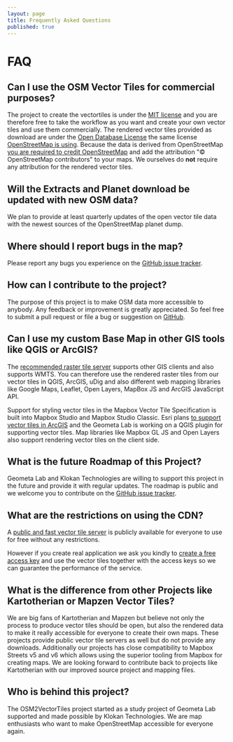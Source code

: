 ```yaml
---
layout: page
title: Frequently Asked Questions
published: true
---
```


# FAQ

## Can I use the OSM Vector Tiles for commercial purposes?

The project to create the vectortiles is under the [MIT license](https://tldrlegal.com/license/mit-license)
and you are therefore free to take the workflow as you want and create your own vector tiles and
use them commercially.
The rendered vector tiles provided as download are under
the [Open Database License](https://tldrlegal.com/license/odc-open-database-license-(odbl)) the same license [OpenStreetMap is using](https://www.openstreetmap.org/copyright).
Because the data is derived from OpenStreetMap [you are required to credit OpenStreetMap](http://www.openstreetmap.org/copyright) and add the attribution "© OpenStreetMap contributors" to your maps.
We ourselves do **not** require any attribution for the rendered vector tiles.

## Will the Extracts and Planet download be updated with new OSM data?

We plan to provide at least quarterly updates of the open vector tile data with the newest
sources of the OpenStreetMap planet dump.

## Where should I report bugs in the map?

Please report any bugs you experience on the [GitHub issue tracker](https://github.com/osm2vectortiles/osm2vectortiles/issues).

## How can I contribute to the project?

The purpose of this project is to make OSM data more accessible to anybody. Any feedback or improvement is greatly appreciated. So feel free to submit a pull request or file a bug or suggestion
on [GitHub](https://github.com/osm2vectortiles/).

## Can I use my custom Base Map in other GIS tools like QGIS or ArcGIS?

The [recommended raster tile server](/docs/display-map-with-tileserver-mapnik/) supports other
GIS clients and also supports WMTS. You can therefore use the rendered raster tiles
from our vector tiles in QGIS, ArcGIS, uDig and also different web mapping libraries
like Google Maps, Leaflet, Open Layers, MapBox JS and ArcGIS JavaScript API.

Support for styling vector tiles in the Mapbox Vector Tile Specification is built
into Mapbox Studio and Mapbox Studio Classic.
Esri plans [to support vector tiles in ArcGIS](http://blogs.esri.com/esri/arcgis/2015/07/20/vector-tiles-preview/) and the Geometa Lab is working on a QGIS plugin for supporting
vector tiles. Map libraries like Mapbox GL JS and Open Layers also support
rendering vector tiles on the client side.

## What is the future Roadmap of this Project?

Geometa Lab and Klokan Technologies are willing to support this project in the future and provide it with
regular updates. The roadmap is public and we welcome you to contribute
on the [GitHub issue tracker](https://github.com/osm2vectortiles/osm2vectortiles/issues).

## What are the restrictions on using the CDN?

A [public and fast vector tile server](http://osm2vectortiles.tileserver.com/v1.json)
is publicly available for everyone to use for free without any restrictions.

However if you create real application we ask you
kindly to [create a free access key](http://maps.klokantech.com/)
and use the vector tiles together with the access keys so we can guarantee the performance of the service.

## What is the difference from other Projects like Kartotherian or Mapzen Vector Tiles?

We are big fans of Kartotherian and Mapzen but believe not only the process to produce vector tiles
should be open, but also the rendered data to make it really accessible for everyone to create
their own maps.
These projects provide public vector tile servers as well but do not provide any downloads.
Additionally our projects has close compatibility to Mapbox Streets v5 and v6 which allows
using the superior tooling from Mapbox for creating maps.
We are looking forward to contribute back to projects like Kartotherian with our improved
source project and mapping files.

## Who is behind this project?

The OSM2VectorTiles project started as a study project of Geometa Lab supported and made
possible by Klokan Technologies. We are map enthusiasts who want to make OpenStreetMap
accessible for everyone again.
